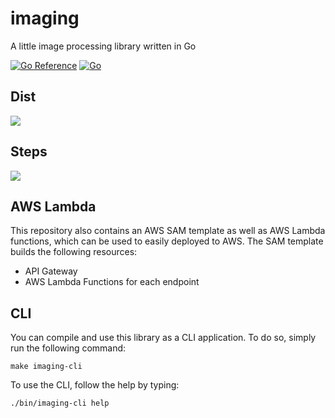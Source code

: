 # imaging

A little image processing library written in Go

[![Go Reference](https://pkg.go.dev/badge/github.com/go-micah/imaging.svg)](https://pkg.go.dev/github.com/go-micah/imaging) [![Go](https://github.com/go-micah/imaging/actions/workflows/go.yml/badge.svg?branch=main)](https://github.com/go-micah/imaging/actions/workflows/go.yml)

## Dist

![](https://imaging.micahwalter.com/dist?width=800&height=400)

## Steps

![](https://imaging.micahwalter.com/steps?width=800&height=400)


## AWS Lambda

This repository also contains an AWS SAM template as well as AWS Lambda functions, which can be used to easily deployed to AWS. The SAM template builds the following resources:

- API Gateway
- AWS Lambda Functions for each endpoint

## CLI

You can compile and use this library as a CLI application. To do so, simply run the following command:

```
make imaging-cli
```

To use the CLI, follow the help by typing:

```
./bin/imaging-cli help
```
